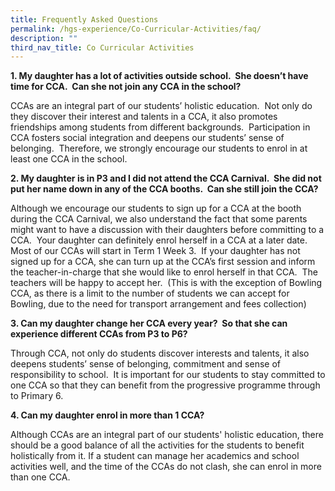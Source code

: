 ```yaml
---
title: Frequently Asked Questions
permalink: /hgs-experience/Co-Curricular-Activities/faq/
description: ""
third_nav_title: Co Curricular Activities
---
```

**1\. My daughter has a lot of activities outside school.  She doesn’t have time for CCA.  Can she not join any CCA in the school?**   
  
CCAs are an integral part of our students’ holistic education.  Not only do they discover their interest and talents in a CCA, it also promotes friendships among students from different backgrounds.  Participation in CCA fosters social integration and deepens our students’ sense of belonging.  Therefore, we strongly encourage our students to enrol in at least one CCA in the school.   
  
**2\. My daughter is in P3 and I did not attend the CCA Carnival.  She did not put her name down in any of the CCA booths.  Can she still join the CCA?**   
  
Although we encourage our students to sign up for a CCA at the booth during the CCA Carnival, we also understand the fact that some parents might want to have a discussion with their daughters before committing to a CCA.  Your daughter can definitely enrol herself in a CCA at a later date.  Most of our CCAs will start in Term 1 Week 3.  If your daughter has not signed up for a CCA, she can turn up at the CCA’s first session and inform the teacher-in-charge that she would like to enrol herself in that CCA.  The teachers will be happy to accept her.  (This is with the exception of Bowling CCA, as there is a limit to the number of students we can accept for Bowling, due to the need for transport arrangement and fees collection)   
  
**3\. Can my daughter change her CCA every year?  So that she can experience different CCAs from P3 to P6?**   

Through CCA, not only do students discover interests and talents, it also deepens students’ sense of belonging, commitment and sense of responsibility to school.  It is important for our students to stay committed to one CCA so that they can benefit from the progressive programme through to Primary 6.

  

**4\. Can my daughter enrol in more than 1 CCA?** 

Although CCAs are an integral part of our students' holistic education, there should be a good balance of all the activities for the students to benefit holistically from it. If a student can manage her academics and school activities well, and the time of the CCAs do not clash, she can enrol in more than one CCA.